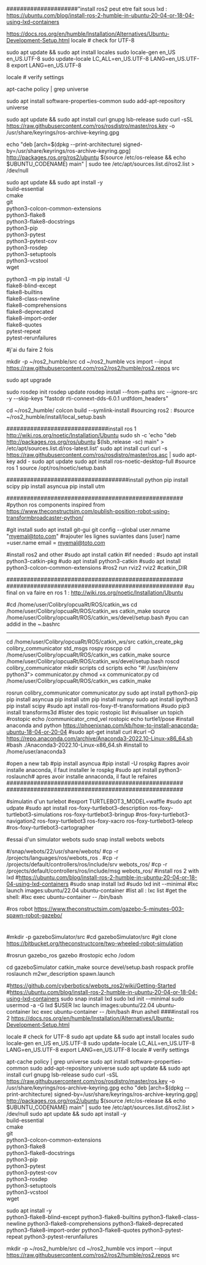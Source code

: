 
#####################"install ros2
peut etre fait sous lxd : https://ubuntu.com/blog/install-ros-2-humble-in-ubuntu-20-04-or-18-04-using-lxd-containers

https://docs.ros.org/en/humble/Installation/Alternatives/Ubuntu-Development-Setup.html
locale  # check for UTF-8

sudo apt update && sudo apt install locales
sudo locale-gen en_US en_US.UTF-8
sudo update-locale LC_ALL=en_US.UTF-8 LANG=en_US.UTF-8
export LANG=en_US.UTF-8

locale  # verify settings

apt-cache policy | grep universe

sudo apt install software-properties-common
sudo add-apt-repository universe

sudo apt update && sudo apt install curl gnupg lsb-release
sudo curl -sSL https://raw.githubusercontent.com/ros/rosdistro/master/ros.key -o /usr/share/keyrings/ros-archive-keyring.gpg

echo "deb [arch=$(dpkg --print-architecture) signed-by=/usr/share/keyrings/ros-archive-keyring.gpg] http://packages.ros.org/ros2/ubuntu $(source /etc/os-release && echo $UBUNTU_CODENAME) main" | sudo tee /etc/apt/sources.list.d/ros2.list > /dev/null

sudo apt update && sudo apt install -y \
  build-essential \
  cmake \
  git \
  python3-colcon-common-extensions \
  python3-flake8 \
  python3-flake8-docstrings \
  python3-pip \
  python3-pytest \
  python3-pytest-cov \
  python3-rosdep \
  python3-setuptools \
  python3-vcstool \
  wget

python3 -m pip install -U \
   flake8-blind-except \
   flake8-builtins \
   flake8-class-newline \
   flake8-comprehensions \
   flake8-deprecated \
   flake8-import-order \
   flake8-quotes \
   pytest-repeat \
   pytest-rerunfailures

#j'ai du faire 2 fois

mkdir -p ~/ros2_humble/src
cd ~/ros2_humble
vcs import --input https://raw.githubusercontent.com/ros2/ros2/humble/ros2.repos src

sudo apt upgrade

sudo rosdep init
rosdep update
rosdep install --from-paths src --ignore-src -y --skip-keys "fastcdr rti-connext-dds-6.0.1 urdfdom_headers"

cd ~/ros2_humble/
colcon build --symlink-install
#sourcing ros2 :
#source ~/ros2_humble/install/local_setup.bash

##############################install ros 1
http://wiki.ros.org/noetic/Installation/Ubuntu
sudo sh -c 'echo "deb http://packages.ros.org/ros/ubuntu $(lsb_release -sc) main" > /etc/apt/sources.list.d/ros-latest.list'
sudo apt install curl
curl -s https://raw.githubusercontent.com/ros/rosdistro/master/ros.asc | sudo apt-key add -
sudo apt update
sudo apt install ros-noetic-desktop-full
#source ros 1
source /opt/ros/noetic/setup.bash


####################################install python
pip install scipy
pip install asyncua
pip install utm


####################################################
#python ros components inspired from
https://www.theconstructsim.com/publish-position-robot-using-transformbroadcaster-python/

#git install
sudo apt install git-gui
git config --global user.nmame "myemal@toto.com"
#rajouter les lignes suviantes dans 
[user]
	name =user.name
	email = myemal@toto.com
	
	
#install ros2 and other
#sudo apt install catkin
#if needed :
#sudo apt install python3-catkin-pkg
#udo apt install python3-catkin
#sudo apt install python3-colcon-common-extensions
#ros2 run rviz2 rviz2
#catkin_DIR

####################################################
####################################################
#au final on va faire en ros 1 :
http://wiki.ros.org/noetic/Installation/Ubuntu

#cd /home/user/Colibry/opcuaRt/ROS/catkin_ws
cd /home/user/Colibry/opcuaRt/ROS/catkin_ws
catkin_make
source /home/user/Colibry/opcuaRt/ROS/catkin_ws/devel/setup.bash #you can addid in the ~.bashrc

---------------------------------
cd /home/user/Colibry/opcuaRt/ROS/catkin_ws/src
catkin_create_pkg colibry_communicator std_msgs rospy roscpp
cd /home/user/Colibry/opcuaRt/ROS/catkin_ws
catkin_make
source /home/user/Colibry/opcuaRt/ROS/catkin_ws/devel/setup.bash
roscd colibry_communicator
mkdir scripts
cd scripts
echo "#! /usr/bin/env python3"> communicator.py
chmod +x communicator.py
cd /home/user/Colibry/opcuaRt/ROS/catkin_ws
catkin_make

rosrun colibry_communicator communicator.py
sudo apt install python3-pip
pip install asyncua
pip install utm
pip install numpy
sudo apt install ipython3
pip install scipy
#sudo apt install ros-foxy-tf-transformations
#sudo pip3 install transforms3d
#lister des topic rostopic list
#visualiser un topich #rostopic echo /communicator_cmd_vel
rostopic echo turtle1/pose
#install anaconda and python https://phoenixnap.com/kb/how-to-install-anaconda-ubuntu-18-04-or-20-04
#sudo apt-get install curl
#curl –O https://repo.anaconda.com/archive/Anaconda3-2022.10-Linux-x86_64.sh
#bash ./Anaconda3-2022.10-Linux-x86_64.sh #install to /home/user/anaconda3

#open a new tab
#pip install asyncua
#pip install -U rospkg #apres avoir installe anaconda, il faut installer le rospkg
#sudo apt install python3-roslaunch# apres avoir installe annaconda, il faut le refaires
####################################################
####################################################


#simulatin d'un turlebot
#export TURTLEBOT3_MODEL=waffle
#sudo apt udpate
#sudo apt install ros-foxy-turtlebot3-description ros-foxy-turtlebot3-simulations ros-foxy-turtlebot3-bringup #ros-foxy-turtlebot3-navigation2 ros-foxy-turtlebot3 ros-foxy-xacro ros-foxy-turtlebot3-teleop #ros-foxy-turtlebot3-cartographer



#essai d'un simulator webots
sudo snap install webots
webots

#/snap/webots/22/usr/share/webots/
#cp -r <webots>/projects/languages/ros/webots_ros .
#cp -r <webots>/projects/default/controllers/ros/include/srv webots_ros/
#cp -r <webots>/projects/default/controllers/ros/include/msg webots_ros/
#install ros 2 with lxd
#https://ubuntu.com/blog/install-ros-2-humble-in-ubuntu-20-04-or-18-04-using-lxd-containers
#sudo snap install lxd
#sudo lxd init --minimal
#lxc launch images:ubuntu/22.04 ubuntu-container
#list all : lxc list
#get the shell:
#lxc exec ubuntu-container -- /bin/bash

#ros robot
https://www.theconstructsim.com/gazebo-5-minutes-003-spawn-robot-gazebo/


#
#mkdir -p gazeboSimulator/src
#cd gazeboSimulator/src
#git clone https://bitbucket.org/theconstructcore/two-wheeled-robot-simulation



#rosrun gazebo_ros gazebo
#rostopic echo /odom


cd gazeboSimulator
catkin_make
source devel/setup.bash
rospack profile
roslaunch m2wr_description spawn.launch

#https://github.com/cyberbotics/webots_ros2/wiki/Getting-Started
#https://ubuntu.com/blog/install-ros-2-humble-in-ubuntu-20-04-or-18-04-using-lxd-containers
sudo snap install lxd
sudo lxd init --minimal
sudo usermod -a -G lxd $USER
lxc launch images:ubuntu/22.04 ubuntu-container
lxc exec ubuntu-container -- /bin/bash #run ashell
####install ros 2 https://docs.ros.org/en/humble/Installation/Alternatives/Ubuntu-Development-Setup.html

locale  # check for UTF-8
sudo apt update && sudo apt install locales
sudo locale-gen en_US en_US.UTF-8
sudo update-locale LC_ALL=en_US.UTF-8 LANG=en_US.UTF-8
export LANG=en_US.UTF-8
locale  # verify settings

apt-cache policy | grep universe
sudo apt install software-properties-common
sudo add-apt-repository universe
sudo apt update && sudo apt install curl gnupg lsb-release
sudo curl -sSL https://raw.githubusercontent.com/ros/rosdistro/master/ros.key -o /usr/share/keyrings/ros-archive-keyring.gpg
echo "deb [arch=$(dpkg --print-architecture) signed-by=/usr/share/keyrings/ros-archive-keyring.gpg] http://packages.ros.org/ros2/ubuntu $(source /etc/os-release && echo $UBUNTU_CODENAME) main" | sudo tee /etc/apt/sources.list.d/ros2.list > /dev/null
sudo apt update && sudo apt install -y \
  build-essential \
  cmake \
  git \
  python3-colcon-common-extensions \
  python3-flake8 \
  python3-flake8-docstrings \
  python3-pip \
  python3-pytest \
  python3-pytest-cov \
  python3-rosdep \
  python3-setuptools \
  python3-vcstool \
  wget

sudo apt install -y \
   python3-flake8-blind-except
   python3-flake8-builtins
   python3-flake8-class-newline
   python3-flake8-comprehensions
   python3-flake8-deprecated
   python3-flake8-import-order
   python3-flake8-quotes
   python3-pytest-repeat
   python3-pytest-rerunfailures

mkdir -p ~/ros2_humble/src
cd ~/ros2_humble
vcs import --input https://raw.githubusercontent.com/ros2/ros2/humble/ros2.repos src